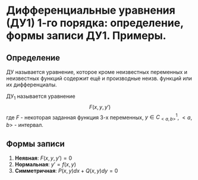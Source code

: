 # Дифференциальные уравнения (ДУ1) 1-го порядка: определение, формы записи ДУ1. Примеры.

## Определение

ДУ называется уравнение, которое кроме неизвестных переменных и неизвестных
функций содержит ещё и производные неизв. функций или их дифференциалы.
 
$\text{ДУ}_1$ называется уравнение 
$$F(x, y, y')$$
где $F$ - некоторая заданная
функция 3-х переменных, $y\in C^1_{<a,b>}$, $<a,b>$ - интервал. 

## Формы записи
1. **Неявная**: $F(x, y, y') = 0$
2. **Нормальная**: $y' = f(x,y)$
3. **Симметричная**: $P(x,y)dx + Q(x,y)dy = 0$
